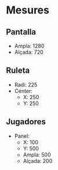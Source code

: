 # Mesures

## Pantalla
+ Ampla: 1280
+ Alçada: 720

## Ruleta
+ Radi: 225
+ Center:
    - X: 250
    - Y: 250


## Jugadores
+ Panel:
    - X: 100
    - Y: 500
    - Ampla: 500
    - Alçada: 200